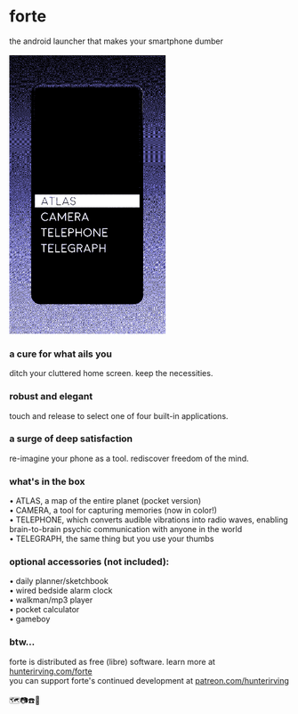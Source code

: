 # forte
the android launcher that makes your smartphone dumber
<br><br>
<img src="forte.gif" height=500>
<br>
<h3>a cure for what ails you</h3>
ditch your cluttered home screen. keep the necessities.<br>

<h3>robust and elegant</h3>
touch and release to select one of four built-in applications.<br>

<h3>a surge of deep satisfaction</h3>
re-imagine your phone as a tool. rediscover freedom of the mind.<br>

<h3>what's in the box</h3>
• ATLAS, a map of the entire planet (pocket version)<br>
• CAMERA, a tool for capturing memories (now in color!)<br>
• TELEPHONE, which converts audible vibrations into radio waves, enabling brain-to-brain psychic communication with anyone in the world<br>
• TELEGRAPH, the same thing but you use your thumbs<br>

<h3>optional accessories (not included):</h3>
• daily planner/sketchbook<br>
• wired bedside alarm clock<br>
• walkman/mp3 player<br>
• pocket calculator<br>
• gameboy<br>

<h3>btw...</h3>
forte is distributed as free (libre) software. learn more at <a href="http://www.hunterirving.com/forte">hunterirving.com/forte</a><br>
you can support forte's continued development at <a href="https://www.patreon.com/hunterirving">patreon.com/hunterirving</a>
<br><br>
🗺️📷☎️📃
